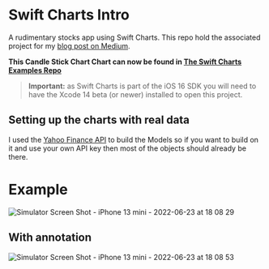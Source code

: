 # Swift Charts Intro
A rudimentary stocks app using Swift Charts. This repo hold the associated project for my [blog post on Medium](https://medium.com/@tommy_holmes_/swift-charts-101-building-a-detail-rich-interactive-chart-b517c9cd653).

**This Candle Stick Chart Chart can now be found in [The Swift Charts Examples Repo](https://github.com/jordibruin/Swift-Charts-Examples)**

> **Important:** as Swift Charts is part of the iOS 16 SDK you will need to have the Xcode 14 beta (or newer) installed to open this project. 

## Setting up the charts with real data
I used the [Yahoo Finance API](https://rapidapi.com/apidojo/api/yh-finance/) to build the 
Models so if you want to build on it and use your own API key then most of the objects should already be there. 

# Example
![Simulator Screen Shot - iPhone 13 mini - 2022-06-23 at 18 08 29](https://user-images.githubusercontent.com/59975039/175355666-98e2102c-6826-4fb9-bc22-c7c9e62fd536.png)
## With annotation
![Simulator Screen Shot - iPhone 13 mini - 2022-06-23 at 18 08 53](https://user-images.githubusercontent.com/59975039/175355722-8a45aa10-3f4e-4699-94a3-0afc397acdcf.png)
